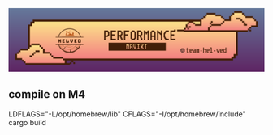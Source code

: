 ![img](performance.png)

## compile on M4
LDFLAGS="-L/opt/homebrew/lib" CFLAGS="-I/opt/homebrew/include" cargo build
